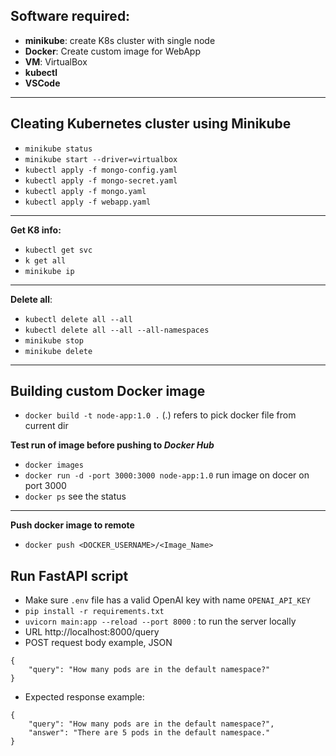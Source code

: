 ## Software required:
- **minikube**: create K8s cluster with single node
- **Docker**: Create custom image for WebApp
- **VM**: VirtualBox
- **kubectl**
- **VSCode**
---

## Cleating Kubernetes cluster using Minikube
- `minikube status`
- `minikube start --driver=virtualbox`
- `kubectl apply -f mongo-config.yaml`
- `kubectl apply -f mongo-secret.yaml`
- `kubectl apply -f mongo.yaml`
- `kubectl apply -f webapp.yaml`
---
**Get K8 info:**
- `kubectl get svc`
- `k get all`
- `minikube ip`
---
**Delete all**:
- `kubectl delete all --all`
- `kubectl delete all --all --all-namespaces`
- `minikube stop`
- `minikube delete`
---
## Building custom Docker image
- `docker build -t node-app:1.0 .` (.) refers to pick docker file from current dir

**Test run of image before pushing to *Docker Hub***
- `docker images`
- `docker run -d -port 3000:3000 node-app:1.0` run image on docer on port 3000
- `docker ps` see the status
---
**Push docker image to remote**
- `docker push <DOCKER_USERNAME>/<Image_Name>` 

## Run FastAPI script
- Make sure `.env` file has a valid OpenAI key with name `OPENAI_API_KEY`
- `pip install -r requirements.txt`
- `uvicorn main:app --reload --port 8000` : to run the server locally
- URL http://localhost:8000/query
- POST request body example, JSON
```
{
    "query": "How many pods are in the default namespace?"
}
```

- Expected response example:
```
{
    "query": "How many pods are in the default namespace?",
    "answer": "There are 5 pods in the default namespace."
}
```